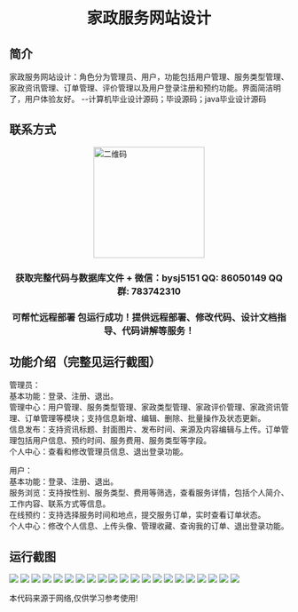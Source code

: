 <p><h1 align="center">家政服务网站设计</h1></p>

## 简介
家政服务网站设计：角色分为管理员、用户，功能包括用户管理、服务类型管理、家政资讯管理、订单管理、评价管理以及用户登录注册和预约功能。界面简洁明了，用户体验友好。    --计算机毕业设计源码；毕设源码；java毕业设计源码


## 联系方式
<img src="https://bs-1329754181.cos.ap-shanghai.myqcloud.com/wx.jpg" alt="二维码" style="display: block; margin: 0 auto;" width="200px">
<p><h3 align="center">获取完整代码与数据库文件 + 微信：bysj5151 QQ: 86050149 QQ群: 783742310</h3></p>
<p><h3 align="center">可帮忙远程部署 包运行成功！提供远程部署、修改代码、设计文档指导、代码讲解等服务！</h3></p>

## 功能介绍（完整见运行截图）
管理员：  
基本功能：登录、注册、退出。  
管理中心：用户管理、服务类型管理、家政类型管理、家政评价管理、家政资讯管理、订单管理等模块；支持信息新增、编辑、删除、批量操作及状态更新。  
信息发布：支持资讯标题、封面图片、发布时间、来源及内容编辑与上传。订单管理包括用户信息、预约时间、服务费用、服务类型等字段。  
个人中心：查看和修改管理员信息、退出登录功能。  

用户：  
基本功能：登录、注册、退出。  
服务浏览：支持按性别、服务类型、费用等筛选，查看服务详情，包括个人简介、工作内容、联系方式等信息。  
在线预约：支持选择服务时间和地点，提交服务订单，实时查看订单状态。  
个人中心：修改个人信息、上传头像、管理收藏、查询我的订单、退出登录功能。


## 运行截图
![](https://bs-1329754181.cos.ap-shanghai.myqcloud.com/ssm/housekeepingServiceWebsite/img/001.jpg)
![](https://bs-1329754181.cos.ap-shanghai.myqcloud.com/ssm/housekeepingServiceWebsite/img/002.jpg)
![](https://bs-1329754181.cos.ap-shanghai.myqcloud.com/ssm/housekeepingServiceWebsite/img/003.jpg)
![](https://bs-1329754181.cos.ap-shanghai.myqcloud.com/ssm/housekeepingServiceWebsite/img/004.jpg)
![](https://bs-1329754181.cos.ap-shanghai.myqcloud.com/ssm/housekeepingServiceWebsite/img/005.jpg)
![](https://bs-1329754181.cos.ap-shanghai.myqcloud.com/ssm/housekeepingServiceWebsite/img/006.jpg)
![](https://bs-1329754181.cos.ap-shanghai.myqcloud.com/ssm/housekeepingServiceWebsite/img/007.jpg)
![](https://bs-1329754181.cos.ap-shanghai.myqcloud.com/ssm/housekeepingServiceWebsite/img/008.jpg)
![](https://bs-1329754181.cos.ap-shanghai.myqcloud.com/ssm/housekeepingServiceWebsite/img/009.jpg)
![](https://bs-1329754181.cos.ap-shanghai.myqcloud.com/ssm/housekeepingServiceWebsite/img/010.jpg)
![](https://bs-1329754181.cos.ap-shanghai.myqcloud.com/ssm/housekeepingServiceWebsite/img/011.jpg)
![](https://bs-1329754181.cos.ap-shanghai.myqcloud.com/ssm/housekeepingServiceWebsite/img/012.jpg)
![](https://bs-1329754181.cos.ap-shanghai.myqcloud.com/ssm/housekeepingServiceWebsite/img/013.jpg)
![](https://bs-1329754181.cos.ap-shanghai.myqcloud.com/ssm/housekeepingServiceWebsite/img/014.jpg)
![](https://bs-1329754181.cos.ap-shanghai.myqcloud.com/ssm/housekeepingServiceWebsite/img/015.jpg)
![](https://bs-1329754181.cos.ap-shanghai.myqcloud.com/ssm/housekeepingServiceWebsite/img/016.jpg)
![](https://bs-1329754181.cos.ap-shanghai.myqcloud.com/ssm/housekeepingServiceWebsite/img/017.jpg)
![](https://bs-1329754181.cos.ap-shanghai.myqcloud.com/ssm/housekeepingServiceWebsite/img/018.jpg)
![](https://bs-1329754181.cos.ap-shanghai.myqcloud.com/ssm/housekeepingServiceWebsite/img/019.jpg)
![](https://bs-1329754181.cos.ap-shanghai.myqcloud.com/ssm/housekeepingServiceWebsite/img/020.jpg)
![](https://bs-1329754181.cos.ap-shanghai.myqcloud.com/ssm/housekeepingServiceWebsite/img/021.jpg)

<p>本代码来源于网络,仅供学习参考使用!</p>

